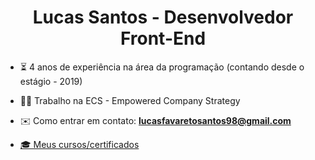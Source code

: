 <h1 align="center">Lucas Santos - Desenvolvedor Front-End</h1>

- ⏳ 4 anos de experiência na área da programação (contando desde o estágio - 2019)

- 👨‍💼 Trabalho na ECS - Empowered Company Strategy

- ✉️ Como entrar em contato: **lucasfavaretosantos98@gmail.com**

- <a href="https://cursos.alura.com.br/vitrinedev/lucasfavareto" target="_blank">🎓 Meus cursos/certificados</a>
